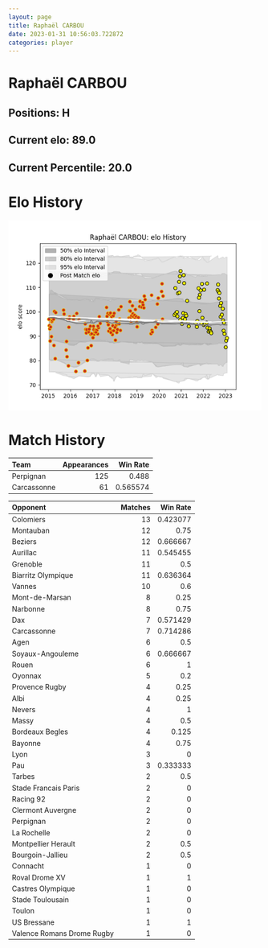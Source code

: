 ```yaml
---  
layout: page  
title: Raphaël CARBOU  
date: 2023-01-31 10:56:03.722872  
categories: player  
---
```

# Raphaël CARBOU

## Positions: H

## Current elo: 89.0

## Current Percentile: 20.0

# Elo History


![elo history](history_RaphaëlCARBOU.png)
# Match History


| Team        |   Appearances |   Win Rate |
|:------------|--------------:|-----------:|
| Perpignan   |           125 |   0.488    |
| Carcassonne |            61 |   0.565574 |

| Opponent                   |   Matches |   Win Rate |
|:---------------------------|----------:|-----------:|
| Colomiers                  |        13 |   0.423077 |
| Montauban                  |        12 |   0.75     |
| Beziers                    |        12 |   0.666667 |
| Aurillac                   |        11 |   0.545455 |
| Grenoble                   |        11 |   0.5      |
| Biarritz Olympique         |        11 |   0.636364 |
| Vannes                     |        10 |   0.6      |
| Mont-de-Marsan             |         8 |   0.25     |
| Narbonne                   |         8 |   0.75     |
| Dax                        |         7 |   0.571429 |
| Carcassonne                |         7 |   0.714286 |
| Agen                       |         6 |   0.5      |
| Soyaux-Angouleme           |         6 |   0.666667 |
| Rouen                      |         6 |   1        |
| Oyonnax                    |         5 |   0.2      |
| Provence Rugby             |         4 |   0.25     |
| Albi                       |         4 |   0.25     |
| Nevers                     |         4 |   1        |
| Massy                      |         4 |   0.5      |
| Bordeaux Begles            |         4 |   0.125    |
| Bayonne                    |         4 |   0.75     |
| Lyon                       |         3 |   0        |
| Pau                        |         3 |   0.333333 |
| Tarbes                     |         2 |   0.5      |
| Stade Francais Paris       |         2 |   0        |
| Racing 92                  |         2 |   0        |
| Clermont Auvergne          |         2 |   0        |
| Perpignan                  |         2 |   0        |
| La Rochelle                |         2 |   0        |
| Montpellier Herault        |         2 |   0.5      |
| Bourgoin-Jallieu           |         2 |   0.5      |
| Connacht                   |         1 |   0        |
| Roval Drome XV             |         1 |   1        |
| Castres Olympique          |         1 |   0        |
| Stade Toulousain           |         1 |   0        |
| Toulon                     |         1 |   0        |
| US Bressane                |         1 |   1        |
| Valence Romans Drome Rugby |         1 |   0        |